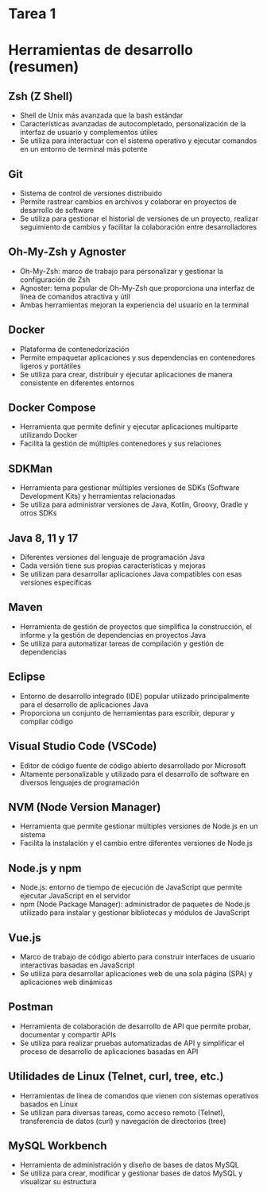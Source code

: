 # Tarea 1
# Herramientas de desarrollo (resumen)

## Zsh (Z Shell)

* Shell de Unix más avanzada que la bash estándar
* Características avanzadas de autocompletado, personalización de la interfaz de usuario y complementos útiles
* Se utiliza para interactuar con el sistema operativo y ejecutar comandos en un entorno de terminal más potente

## Git

* Sistema de control de versiones distribuido
* Permite rastrear cambios en archivos y colaborar en proyectos de desarrollo de software
* Se utiliza para gestionar el historial de versiones de un proyecto, realizar seguimiento de cambios y facilitar la colaboración entre desarrolladores

## Oh-My-Zsh y Agnoster

* Oh-My-Zsh: marco de trabajo para personalizar y gestionar la configuración de Zsh
* Agnoster: tema popular de Oh-My-Zsh que proporciona una interfaz de línea de comandos atractiva y útil
* Ambas herramientas mejoran la experiencia del usuario en la terminal

## Docker

* Plataforma de contenedorización
* Permite empaquetar aplicaciones y sus dependencias en contenedores ligeros y portátiles
* Se utiliza para crear, distribuir y ejecutar aplicaciones de manera consistente en diferentes entornos

## Docker Compose

* Herramienta que permite definir y ejecutar aplicaciones multiparte utilizando Docker
* Facilita la gestión de múltiples contenedores y sus relaciones

## SDKMan

* Herramienta para gestionar múltiples versiones de SDKs (Software Development Kits) y herramientas relacionadas
* Se utiliza para administrar versiones de Java, Kotlin, Groovy, Gradle y otros SDKs

## Java 8, 11 y 17

* Diferentes versiones del lenguaje de programación Java
* Cada versión tiene sus propias características y mejoras
* Se utilizan para desarrollar aplicaciones Java compatibles con esas versiones específicas

## Maven

* Herramienta de gestión de proyectos que simplifica la construcción, el informe y la gestión de dependencias en proyectos Java
* Se utiliza para automatizar tareas de compilación y gestión de dependencias

## Eclipse

* Entorno de desarrollo integrado (IDE) popular utilizado principalmente para el desarrollo de aplicaciones Java
* Proporciona un conjunto de herramientas para escribir, depurar y compilar código

## Visual Studio Code (VSCode)

* Editor de código fuente de código abierto desarrollado por Microsoft
* Altamente personalizable y utilizado para el desarrollo de software en diversos lenguajes de programación

## NVM (Node Version Manager)

* Herramienta que permite gestionar múltiples versiones de Node.js en un sistema
* Facilita la instalación y el cambio entre diferentes versiones de Node.js

## Node.js y npm

* Node.js: entorno de tiempo de ejecución de JavaScript que permite ejecutar JavaScript en el servidor
* npm (Node Package Manager): administrador de paquetes de Node.js utilizado para instalar y gestionar bibliotecas y módulos de JavaScript

## Vue.js

* Marco de trabajo de código abierto para construir interfaces de usuario interactivas basadas en JavaScript
* Se utiliza para desarrollar aplicaciones web de una sola página (SPA) y aplicaciones web dinámicas

## Postman

* Herramienta de colaboración de desarrollo de API que permite probar, documentar y compartir APIs
* Se utiliza para realizar pruebas automatizadas de API y simplificar el proceso de desarrollo de aplicaciones basadas en API

## Utilidades de Linux (Telnet, curl, tree, etc.)

* Herramientas de línea de comandos que vienen con sistemas operativos basados en Linux
* Se utilizan para diversas tareas, como acceso remoto (Telnet), transferencia de datos (curl) y navegación de directorios (tree)

## MySQL Workbench

* Herramienta de administración y diseño de bases de datos MySQL
* Se utiliza para crear, modificar y gestionar bases de datos MySQL y visualizar su estructura
